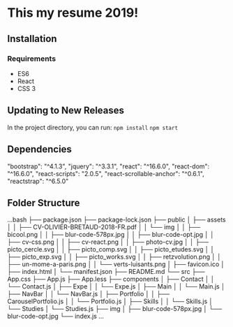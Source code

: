 # This my resume 2019!

## Installation

### Requirements
* ES6
* React
* CSS 3

## Updating to New Releases

In the project directory, you can run:
`npm install` 
`npm start`

##  Dependencies

"bootstrap": "^4.1.3",
"jquery": "^3.3.1",
"react": "^16.6.0",
"react-dom": "^16.6.0",
"react-scripts": "2.0.5",
"react-scrollable-anchor": "^0.6.1",
"reactstrap": "^6.5.0"

## Folder Structure
...bash
├── package.json
├── package-lock.json
├── public
│   ├── assets
│   │   ├── CV-OLIVIER-BRETAUD-2018-FR.pdf
│   │   └── img
│   │       ├── bicool.png
│   │       ├── blur-code-578px.jpg
│   │       ├── blur-code-opt.jpg
│   │       ├── cv-css.png
│   │       ├── cv-react.png
│   │       ├── photo-cv.jpg
│   │       ├── picto_cercle.svg
│   │       ├── picto_comp.svg
│   │       ├── picto_etudes.svg
│   │       ├── picto_exp.svg
│   │       ├── picto_works.svg
│   │       ├── retzvolution.png
│   │       ├── un-mome-a-paris.png
│   │       └── verts-luisants.png
│   ├── favicon.ico
│   ├── index.html
│   └── manifest.json
├── README.md
└── src
    ├── App.css
    ├── App.js
    ├── App.less
    ├── components
    │   ├── Contact
    │   │   └── Contact.js
    │   ├── Expe
    │   │   └── Expe.js
    │   ├── Main
    │   │   └── Main.js
    │   ├── NavBar
    │   │   └── NavBar.js
    │   ├── Portfolio
    │   │   ├── CarouselPortfolio.js
    │   │   └── Portfolio.js
    │   ├── Skills
    │   │   └── Skills.js
    │   └── Studies
    │       └── Studies.js
    ├── img
    │   ├── blur-code-578px.jpg
    │   └── blur-code-opt.jpg
    └── index.js
...